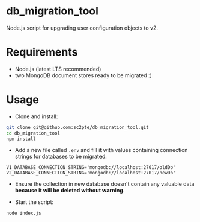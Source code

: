 # db_migration_tool

Node.js script for upgrading user configuration objects to v2.

# Requirements

* Node.js (latest LTS recommended)
* two MongoDB document stores ready to be migrated :)

# Usage

* Clone and install:

```bash
git clone git@github.com:sc2pte/db_migration_tool.git
cd db_migration_tool
npm install
```

* Add a new file called `.env` and fill it with values containing connection strings for databases to be migrated:

```
V1_DATABASE_CONNECTION_STRING='mongodb://localhost:27017/oldDb'
V2_DATABASE_CONNECTION_STRING='mongodb://localhost:27017/newDb'
```

* Ensure the collection in new database doesn't contain any valuable data **because it will be deleted without warning**.

* Start the script:

```
node index.js
```
